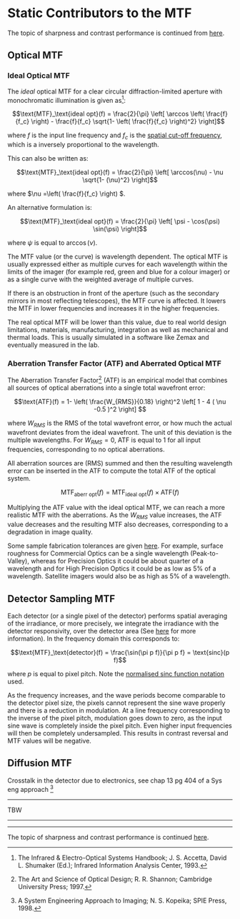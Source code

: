 # Static Contributors to the MTF

The topic of sharpness and contrast performance is continued from [here](sharpness_pt1).

## Optical MTF

### Ideal Optical MTF

The *ideal* optical MTF for a clear circular diffraction-limited aperture with monochromatic illumination is given as[^2]:

$$\text{MTF}_\text{ideal opt}(f) = \frac{2}{\pi} \left[ \arccos \left( \frac{f}{f_c} \right) - \frac{f}{f_c}  \sqrt{1- \left( \frac{f}{f_c} \right)^2} \right]$$

where $f$ is the input line frequency and $f_c$ is the [spatial cut-off frequency](imager_geom/#spatial-cut-off-frequency), which is a inversely proportional to the wavelength.

This can also be written as:

$$\text{MTF}_\text{ideal opt}(f) = \frac{2}{\pi} \left[ \arccos(\nu) - \nu \sqrt{1- (\nu)^2} \right]$$

where $\nu =\left( \frac{f}{f_c} \right) $.

An alternative formulation is:

$$\text{MTF}_\text{ideal opt}(f) = \frac{2}{\pi} \left[ \psi - \cos(\psi) \sin(\psi) \right]$$

where $\psi$ is equal to $\arccos(\nu)$.

The MTF value (or the curve) is wavelength dependent. The optical MTF is usually expressed either as multiple curves for each wavelength within the limits of the imager (for example red, green and blue for a colour imager) or as a single curve with the weighted average of multiple curves.

If there is an obstruction in front of the aperture (such as the secondary mirrors in most reflecting telescopes), the MTF curve is affected. It lowers the MTF in lower frequencies and increases it in the higher frequencies.

The real optical MTF will be lower than this value, due to real world design limitations, materials, manufacturing, integration as well as mechanical and thermal loads. This is usually simulated in a software like Zemax and eventually measured in the lab.

### Aberration Transfer Factor (ATF) and Aberrated Optical MTF

The Aberration Transfer Factor[^3] (ATF) is an empirical model that combines all sources of optical aberrations into a single total wavefront error:

$$\text{ATF}(f) = 1- \left( \frac{W_{RMS}}{0.18} \right)^2 \left[ 1 - 4 ( \nu -0.5 )^2 \right] $$

where $W_{RMS}$ is the RMS of the total wavefront error, or how much the actual wavefront deviates from the ideal wavefront. The unit of this deviation is the multiple wavelengths. For $W_{RMS} = 0$, ATF is equal to 1 for all input frequencies, corresponding to no optical aberrations.

All aberration sources are (RMS) summed and then the resulting wavelength error can be inserted in the ATF to compute the total ATF of the optical system.

$$\text{MTF}_\text{aberr opt}(f) = \text{MTF}_\text{ideal opt}(f) \times \text{ATF}(f) $$  

Multiplying the ATF value with the ideal optical MTF, we can reach a more realistic MTF with the aberrations. As the $W_{RMS}$ value increases, the ATF value decreases and the resulting MTF also decreases, corresponding to a degradation in image quality.

Some sample fabrication tolerances are given [here](https://www.telescope-optics.net/fabrication.htm). For example, surface roughness for Commercial Optics can be a single wavelength (Peak-to-Valley), whereas for Precision Optics it could be about quarter of a wavelength and for High Precision Optics it could be as low as 5% of a wavelength. Satellite imagers would also be as high as 5% of a wavelength.

## Detector Sampling MTF

Each detector (or a single pixel of the detector) performs spatial averaging of the irradiance, or more precisely, we integrate the irradiance with the detector responsivity, over the detector area (See [here](https://spie.org/publications/spie-publication-resources/optipedia-free-optics-information/tt52_21_detector_footprint_mtf) for more information). In the frequency domain this corresponds to:

$$\text{MTF}_\text{detector}(f) = \frac{\sin(\pi p f)}{\pi p f} = \text{sinc}(p f)$$

where $p$ is equal to pixel pitch. Note the [normalised sinc function notation](https://en.wikipedia.org/wiki/Sinc_function) used.

As the frequency increases, and the wave periods become comparable to the detector pixel size, the pixels cannot represent the sine wave properly and there is a reduction in modulation. At a line frequency corresponding to the inverse of the pixel pitch, modulation goes down to zero, as the input sine wave is completely inside the pixel pitch. Even higher input frequencies will then be completely undersampled. This results in contrast reversal and MTF values will be negative.

## Diffusion MTF

Crosstalk in the detector due to electronics, see chap 13 pg 404 of a Sys eng approach [^4]

***
TBW
***

---

The topic of sharpness and contrast performance is continued [here](sharpness_pt3).

[^2]: The Infrared & Electro-Optical Systems Handbook; J. S. Accetta, David L. Shumaker (Ed.); Infrared Information Analysis Center, 1993.

[^3]: The Art and Science of Optical Design; R. R. Shannon; Cambridge University Press; 1997.

[^4]: A System Engineering Approach to Imaging; N. S. Kopeika; SPIE Press, 1998.
